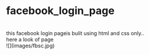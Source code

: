 # facebook_login_page
<br>
this facebook login pageis bulit using html and css only..
<br>
here a look of page 
<br>
![](images/fbsc.jpg)
